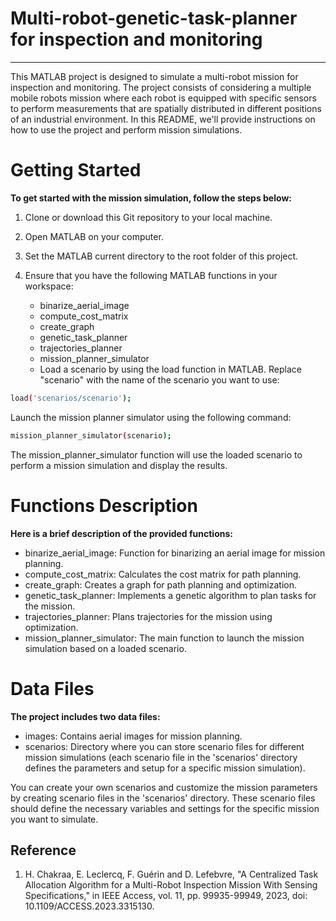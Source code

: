 # Multi-robot-genetic-task-planner for inspection and monitoring

----------------------------------------------------------------------------------

This MATLAB project is designed to simulate a multi-robot mission for inspection and monitoring. The project consists of considering a multiple mobile robots mission where each robot is equipped with specific sensors to perform measurements that are spatially distributed in different positions of an industrial environment. In this README, we'll provide instructions on how to use the project and perform mission simulations.

# Getting Started

**To get started with the mission simulation, follow the steps below:**

1) Clone or download this Git repository to your local machine.
2) Open MATLAB on your computer.
3) Set the MATLAB current directory to the root folder of this project.
4) Ensure that you have the following MATLAB functions in your workspace:
   
	* binarize_aerial_image
	* compute_cost_matrix
	* create_graph
	* genetic_task_planner
	* trajectories_planner
	* mission_planner_simulator
	* Load a scenario by using the load function in MATLAB. Replace "scenario" with the name of the scenario you want to use:

```bash
load('scenarios/scenario');
```

Launch the mission planner simulator using the following command:

```bash
mission_planner_simulator(scenario);
```

The mission_planner_simulator function will use the loaded scenario to perform a mission simulation and display the results.

# Functions Description

**Here is a brief description of the provided functions:**

* binarize_aerial_image: Function for binarizing an aerial image for mission planning.
* compute_cost_matrix: Calculates the cost matrix for path planning.
* create_graph: Creates a graph for path planning and optimization.
* genetic_task_planner: Implements a genetic algorithm to plan tasks for the mission.
* trajectories_planner: Plans trajectories for the mission using optimization.
* mission_planner_simulator: The main function to launch the mission simulation based on a loaded scenario.


# Data Files

**The project includes two data files:**

* images: Contains aerial images for mission planning.
* scenarios: Directory where you can store scenario files for different mission simulations (each scenario file in the 'scenarios' directory defines the parameters and setup for a specific mission simulation).

You can create your own scenarios and customize the mission parameters by creating scenario files in the 'scenarios' directory. These scenario files should define the necessary variables and settings for the specific mission you want to simulate.

## Reference

1. H. Chakraa, E. Leclercq, F. Guérin and D. Lefebvre, "A Centralized Task Allocation Algorithm for a Multi-Robot Inspection Mission With Sensing Specifications," in IEEE Access, vol. 11, pp. 99935-99949, 2023, doi: 10.1109/ACCESS.2023.3315130.

